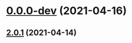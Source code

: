 # [0.0.0-dev](https://github.com/AlexRogalskiy/github-action-coverage-reporter/compare/v2.0.1...v0.0.0-dev) (2021-04-16)



## [2.0.1](https://github.com/AlexRogalskiy/github-action-coverage-reporter/compare/2.0.1...v2.0.1) (2021-04-14)



